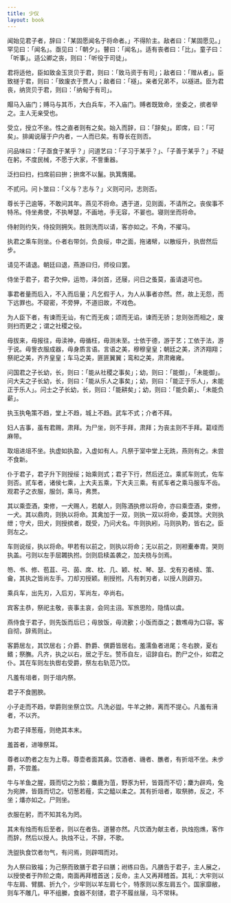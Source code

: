 ```yaml
---
title: 少仪
layout: book
---
```


闻始见君子者，辞曰：「某固愿闻名于将命者。」不得阶主。敌者曰：「某固愿见。」罕见曰：「闻名」。亟见曰：「朝夕」。瞽曰：「闻名」。适有丧者曰：「比」。童子曰：「听事」。适公卿之丧，则曰：「听役于司徒」。

君将适他，臣如致金玉货贝于君，则曰：「致马资于有司」；敌者曰：「赠从者」。臣致禭于君，则曰：「致废衣于贾人」；敌者曰：「襚」。亲者兄弟不，以襚进。臣为君丧，纳货贝于君，则曰：「纳甸于有司」。

賵马入庙门；赙马与其币，大白兵车，不入庙门。赙者既致命，坐委之，摈者举之。主人无亲受也。

受立，授立不坐。性之直者则有之矣。始入而辞，曰：「辞矣」。即席，曰：「可矣」。排阖说屦于户内者，一人而已矣。有尊长在则否。

问品味曰：「子亟食于某乎？」问道艺曰：「子习于某乎？」、「子善于某乎？」不疑在躬，不度民械，不愿于大家，不訾重器。

泛扫曰扫，扫席前曰拚；拚席不以鬣。执箕膺擖。

不贰问。问卜筮曰：「义与？志与？」义则可问，志则否。

尊长于己逾等，不敢问其年。燕见不将命。遇于道，见则面，不请所之。丧俟事不特吊。侍坐弗使，不执琴瑟，不画地，手无容，不翣也。寝则坐而将命。

侍射则约矢，侍投则拥矢。胜则洗而以请，客亦如之。不角，不擢马。

执君之乘车则坐。仆者右带剑，负良绥，申之面，拖诸幦，以散绥升，执辔然后步。

请见不请退。朝廷曰退，燕游曰归，师役曰罢。

侍坐于君子，君子欠伸，运笏，泽剑首，还屦，问日之蚤莫，虽请退可也。

事君者量而后入，不入而后量；凡乞假于人，为人从事者亦然。然，故上无怨，而下远罪也。不窥密，不旁狎，不道旧故，不戏色。

为人臣下者，有谏而无讪，有亡而无疾；颂而无谄，谏而无骄；怠则张而相之，废则扫而更之；谓之社稷之役。

毋拔来，毋报往，毋渎神，毋循枉，毋测未至。士依于德，游于艺；工依于法，游于说。毋訾衣服成器，毋身质言语。言语之美，穆穆皇皇；朝廷之美，济济翔翔；祭祀之美，齐齐皇皇；车马之美，匪匪翼翼；鸾和之美，肃肃雍雍。

问国君之子长幼，长，则曰：「能从社稷之事矣」；幼，则曰：「能御」，「未能御」。问大夫之子长幼，长，则曰：「能从乐人之事矣」；幼，则曰：「能正于乐人」，未能正于乐人」。问士之子长幼，长，则曰：「能耕矣」；幼，则曰：「能负薪」、「未能负薪」。

执玉执龟策不趋，堂上不趋，城上不趋。武车不式；介者不拜。

妇人吉事，虽有君赐，肃拜。为尸坐，则不手拜，肃拜；为丧主则不手拜。葛绖而麻带。

取俎进俎不坐。执虚如执盈，入虚如有人。凡祭于室中堂上无跣，燕则有之。未尝不食新。

仆于君子，君子升下则授绥；始乘则式；君子下行，然后还立。乘贰车则式，佐车则否。贰车者，诸侯七乘，上大夫五乘，下大夫三乘。有贰车者之乘马服车不齿。观君子之衣服，服剑，乘马，弗贾。

其以乘壶酒，束修，一犬赐人，若献人，则陈酒执修以将命，亦曰乘壶酒，束修，一犬。其以鼎肉，则执以将命。其禽加于一双，则执一双以将命，委其馀。犬则执绁；守犬，田犬，则授摈者，既受，乃问犬名。牛则执紖，马则执靮，皆右之。臣则左之。

车则说绥，执以将命。甲若有以前之，则执以将命；无以前之，则袒櫜奉胄。哭则执盖。弓则以左手屈韣执拊。剑则启椟盖袭之，加夫桡与剑焉。

笏、书、修、苞苴、弓、茵、席、枕、几、颖、杖、琴、瑟、戈有刃者椟、策、龠，其执之皆尚左手。刀却刃授颖。削授拊。凡有刺刃者，以授人则辟刃。

乘兵车，出先刃，入后刃，军尚左，卒尚右。

宾客主恭，祭祀主敬，丧事主哀，会同主诩。军旅思险，隐情以虞。

燕侍食于君子，则先饭而后已；毋放饭，毋流歠；小饭而亟之；数噍毋为口容。客自彻，辞焉则止。

客爵居左，其饮居右；介爵、酢爵、僎爵皆居右。羞濡鱼者进尾；冬右腴，夏右鳍；祭膴。凡齐，执之以右，居之于左。赞币自左，诏辞自右。酌尸之仆，如君之仆。其在车则左执辔右受爵，祭左右轨范乃饮。

凡羞有俎者，则于俎内祭。

君子不食圂腴。

小子走而不趋，举爵则坐祭立饮。凡洗必盥。牛羊之肺，离而不提心。凡羞有湇者，不以齐。

为君子择葱薤，则绝其本末。

羞首者，进喙祭耳。

尊者以酌者之左为上尊。尊壶者面其鼻。饮酒者、禨者、醮者，有折俎不坐。未步爵，不尝羞。

牛与羊鱼之腥，聂而切之为脍；麋鹿为菹，野豕为轩，皆聂而不切；麇为辟鸡，兔为宛脾，皆聂而切之。切葱若薤，实之醯以柔之。其有折俎者，取祭肺，反之，不坐；燔亦如之。尸则坐。

衣服在躬，而不知其名为罔。

其未有烛而有后至者，则以在者告。道瞽亦然。凡饮酒为献主者，执烛抱燋，客作而辞，然后以授人。执烛不让，不辞，不歌。

洗盥执食饮者勿气，有问焉，则辟咡而对。

为人祭曰致福；为己祭而致膳于君子曰膳；祔练曰告。凡膳告于君子，主人展之，以授使者于阼阶之南，南面再拜稽首送；反命，主人又再拜稽首。其礼：大牢则以牛左肩、臂臑、折九个，少牢则以羊左肩七个，特豕则以豕左肩五个。国家靡敝，则车不雕几，甲不组縢，食器不刻镂，君子不履丝屦，马不常秣。

